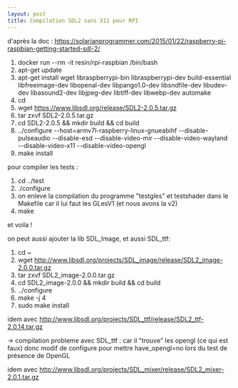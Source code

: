 ```yaml
--- 
layout: post
title: Compilation SDL2 sans X11 pour RPI
--- 
```


d'après la doc : <https://solarianprogrammer.com/2015/01/22/raspberry-pi-raspbian-getting-started-sdl-2/>

1. docker run --rm -it resin/rpi-raspbian /bin/bash
2. apt-get update
3. apt-get install wget libraspberrypi-bin libraspberrypi-dev build-essential libfreeimage-dev libopenal-dev libpango1.0-dev libsndfile-dev libudev-dev libasound2-dev libjpeg-dev libtiff-dev libwebp-dev automake
4. cd
5. wget https://www.libsdl.org/release/SDL2-2.0.5.tar.gz
6. tar zxvf SDL2-2.0.5.tar.gz
7. cd  SDL2-2.0.5 && mkdir build && cd build
8. ../configure --host=armv7l-raspberry-linux-gnueabihf --disable-pulseaudio --disable-esd --disable-video-mir --disable-video-wayland --disable-video-x11 --disable-video-opengl
9. make install

pour compiler les tests :

1. cd ../test
2. ./configure
3. on enleve la compilation du programme "testgles" et testshader dans le Makefile car il lui faut les GLesV1 (et nous avons la v2)
4. make 

et voila !

on peut aussi ajouter la lib SDL_Image, et aussi SDL_ttf:
1. cd ~
2. wget http://www.libsdl.org/projects/SDL_image/release/SDL2_image-2.0.0.tar.gz
3. tar zxvf SDL2_image-2.0.0.tar.gz
4. cd SDL2_image-2.0.0 && mkdir build && cd build
5. ../configure
6. make -j 4
7. sudo make install

idem avec http://www.libsdl.org/projects/SDL_ttf/release/SDL2_ttf-2.0.14.tar.gz

-> compilation probleme avec SDL_ttf : car il "trouve" les opengl  (ce qui est faux) donc modif de configure pour mettre have_opengl=no lors du test de présence de OpenGL

idem avec http://www.libsdl.org/projects/SDL_mixer/release/SDL2_mixer-2.0.1.tar.gz
